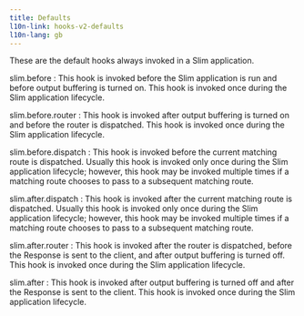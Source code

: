 ```yaml
---
title: Defaults
l10n-link: hooks-v2-defaults
l10n-lang: gb
---
```

These are the default hooks always invoked in a Slim application.

slim.before
: This hook is invoked before the Slim application is run and before output buffering is turned on. This hook is invoked once during the Slim application lifecycle.

slim.before.router
: This hook is invoked after output buffering is turned on and before the router is dispatched. This hook is invoked once during the Slim application lifecycle.

slim.before.dispatch
: This hook is invoked before the current matching route is dispatched. Usually this hook is invoked only once during the Slim application lifecycle; however, this hook may be invoked multiple times if a matching route chooses to pass to a subsequent matching route.

slim.after.dispatch
: This hook is invoked after the current matching route is dispatched. Usually this hook is invoked only once during the Slim application lifecycle; however, this hook may be invoked multiple times if a matching route chooses to pass to a subsequent matching route.

slim.after.router
: This hook is invoked after the router is dispatched, before the Response is sent to the client, and after output buffering is turned off. This hook is invoked once during the Slim application lifecycle.

slim.after
: This hook is invoked after output buffering is turned off and after the Response is sent to the client. This hook is invoked once during the Slim application lifecycle.
